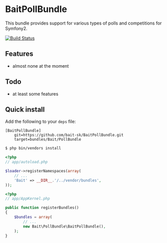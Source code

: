BaitPollBundle
==============

This bundle provides support for various types of polls and competitions for Symfony2.

[![Build Status](https://secure.travis-ci.org/bait-sk/BaitPollBundle.png?branch=master)](http://travis-ci.org/bait-sk/BaitPollBundle)


Features
--------

- almost none at the moment


Todo
----

- at least some features


Quick install
-------------

Add the following to your `deps` file:

```
[BaitPollBundle]
    git=https://github.com/bait-sk/BaitPollBundle.git
    target=bundles/Bait/PollBundle
```

``` bash
$ php bin/vendors install
```

``` php
<?php
// app/autoload.php

$loader->registerNamespaces(array(
    // ...
    'Bait' => __DIR__.'/../vendor/bundles',
));
```

``` php
<?php
// app/AppKernel.php

public function registerBundles()
{
    $bundles = array(
        // ...
        new Bait\PollBundle\BaitPollBundle(),
    );
}
```
